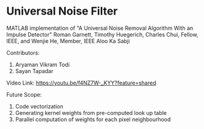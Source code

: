 # Universal Noise Filter
MATLAB implementation of "A Universal Noise Removal Algorithm With an Impulse Detector" Roman Garnett, Timothy Huegerich, Charles Chui, Fellow, IEEE, and Wenjie He, Member, IEEE
Aloo Ka Sabji

Contributors:
1. Aryaman Vikram Todi
2. Sayan Tapadar

Video Link:
https://youtu.be/f4NZ7W-_KYY?feature=shared

Future Scope:
1. Code vectorization
2. Generating kernel weights from pre-computed look up table
3. Parallel computation of weights for each pixel neighbourhood
